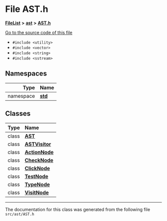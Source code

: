 

# File AST.h



[**FileList**](files.md) **>** [**ast**](dir_203e5988f1ed315d29383d699972de6f.md) **>** [**AST.h**](AST_8h.md)

[Go to the source code of this file](AST_8h_source.md)



* `#include <utility>`
* `#include <vector>`
* `#include <string>`
* `#include <sstream>`













## Namespaces

| Type | Name |
| ---: | :--- |
| namespace | [**std**](namespacestd.md) <br> |


## Classes

| Type | Name |
| ---: | :--- |
| class | [**AST**](classAST.md) <br> |
| class | [**ASTVisitor**](classASTVisitor.md) <br> |
| class | [**ActionNode**](classActionNode.md) <br> |
| class | [**CheckNode**](classCheckNode.md) <br> |
| class | [**ClickNode**](classClickNode.md) <br> |
| class | [**TestNode**](classTestNode.md) <br> |
| class | [**TypeNode**](classTypeNode.md) <br> |
| class | [**VisitNode**](classVisitNode.md) <br> |



















































------------------------------
The documentation for this class was generated from the following file `src/ast/AST.h`

